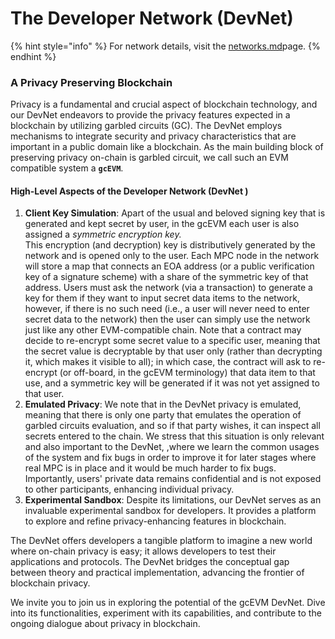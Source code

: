 # The Developer Network (DevNet)

{% hint style="info" %}
For network details, visit the [networks.md](../networks.md "mention")page.
{% endhint %}

### **A Privacy Preserving Blockchain**

Privacy is a fundamental and crucial aspect of blockchain technology, and our DevNet endeavors to provide the privacy features expected in a blockchain by utilizing garbled circuits (GC). The DevNet employs mechanisms to integrate security and privacy characteristics that are important in a public domain like a blockchain. As the main building block of preserving privacy on-chain is garbled circuit, we call such an EVM compatible system a **`gcEVM`**.

#### **High-Level Aspects of the Developer Network (DevNet )**

1. **Client Key Simulation**: Apart of the usual and beloved signing key that is generated and kept secret by user, in the gcEVM each user is also assigned a _symmetric encryption key._\
   This encryption (and decryption) key is distributively generated by the network and is opened only to the user. Each MPC node in the network will store a map that connects an EOA address (or a public verification key of a signature scheme) with a share of the symmetric key of that address. Users must ask the network (via a transaction) to generate a key for them if they want to input secret data items to the network, however, if there is no such need (i.e., a user will never need to enter secret data to the network) then the user can simply use the network just like any other EVM-compatible chain. Note that a contract may decide to re-encrypt some secret value to a specific user, meaning that the secret value is decryptable by that user only (rather than decrypting it, which makes it visible to all); in which case, the contract will ask to re-encrypt (or off-board, in the gcEVM terminology) that data item to that use, and a symmetric key will be generated if it was not yet assigned to that user.
2. **Emulated Privacy**: We note that in the DevNet privacy is emulated, meaning that there is only one party that emulates the operation of garbled circuits evaluation, and so if that party wishes, it can inspect all secrets entered to the chain. We stress that this situation is only relevant and also important to the DevNet, ,where we learn the common usages of the system and fix bugs in order to improve it for later stages where real MPC is in place and it would be much harder to fix bugs. Importantly, users' private data remains confidential and is not exposed to other participants, enhancing individual privacy.
3. **Experimental Sandbox**: Despite its limitations, our DevNet serves as an invaluable experimental sandbox for developers. It provides a platform to explore and refine privacy-enhancing features in blockchain.

The DevNet offers developers a tangible platform to imagine a new world where on-chain privacy is easy; it allows developers to test their applications and protocols. The DevNet bridges the conceptual gap between theory and practical implementation, advancing the frontier of blockchain privacy.

We invite you to join us in exploring the potential of the gcEVM DevNet. Dive into its functionalities, experiment with its capabilities, and contribute to the ongoing dialogue about privacy in blockchain.

